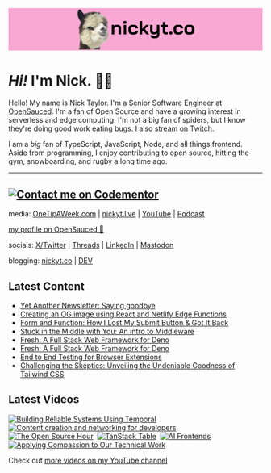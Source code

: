 <a href="https://www.nickyt.co" title="My website"><img src="github-banner.png" alt="An alpaca grinning with the words livecoding.ca beside them" /></a>

# <em>Hi!</em> I'm Nick. 👋🏻

Hello! My name is Nick Taylor. I'm a Senior Software Engineer at [OpenSauced](https://opensauced.pizza). I'm a fan of Open Source and have a growing interest in serverless and edge computing. I'm not a big fan of spiders, but I know they're doing good work eating bugs. I also [stream on Twitch](https://nickyt.live).

I am a <em>big</em> fan of TypeScript, JavaScript, Node, and all things frontend. Aside from programming, I enjoy contributing to open source, hitting the gym, snowboarding, and rugby a long time ago.

---
[![Contact me on Codementor](https://www.codementor.io/m-badges/nickytonline/im-a-cm-b.svg)](https://www.codementor.io/@nickytonline?refer=badge)
---

media: [OneTipAWeek.com](https://onetipaweek.com) | [nickyt.live](https://nickyt.live) | [YouTube](https://www.youtube.com/channel/UCBLlEq0co24VFJIMEHNcPOQ) | [Podcast](https://pod.iamdeveloper.com)

[my profile on OpenSauced 🍕](https://app.opensauced.pizza/user/nickytonline/card)

socials: [X/Twitter](https://twitter.com/nickytonline) | [Threads](https://www.threads.net/@nickytonline) | [LinkedIn](https://www.linkedin.com/in/nickytonline) | [Mastodon](https://toot.cafe/@nickytonline)

blogging: [nickyt.co](https://www.nickyt.co) | [DEV](https://dev.to/nickytonline)

## Latest Content

<!-- BLOG-POST-LIST:START -->
- [Yet Another Newsletter: Saying goodbye](https://www.nickyt.co/blog/yet-another-newsletter-saying-goodbye-d99/)
- [Creating an OG image using React and Netlify Edge Functions](https://www.nickyt.co/blog/creating-an-og-image-using-react-and-netlify-edge-functions-563a/)
- [Form and Function: How I Lost My Submit Button &amp; Got It Back](https://www.nickyt.co/blog/form-and-function-how-i-lost-my-submit-button-got-it-back-5b91/)
- [Stuck in the Middle with You: An intro to Middleware](https://www.nickyt.co/blog/stuck-in-the-middle-with-you-an-intro-to-middleware-1gjo/)
- [Fresh: A Full Stack Web Framework for Deno](https://www.nickyt.co/talks/fresh--a-full-stack-web-framework-for-deno-confoo-2024/)
- [Fresh: A Full Stack Web Framework for Deno](https://www.nickyt.co/talks/fresh--a-full-stack-web-framework-for-deno-global-summit-for-node-js--24/)
- [End to End Testing for Browser Extensions](https://www.nickyt.co/talks/end-to-end-testing-for-browser-extensions-confoo-2024/)
- [Challenging the Skeptics: Unveiling the Undeniable Goodness of Tailwind CSS](https://www.nickyt.co/blog/challenging-the-skeptics-unveiling-the-undeniable-goodness-of-tailwind-css-4doc/)
<!-- BLOG-POST-LIST:END -->

## Latest Videos

<!-- VIDEO-LIST:START --><div><a href="https://www.youtube.com/watch?v=SCm7MaxJrD4" title="Building Reliable Systems Using Temporal"><img src="https://img.youtube.com/vi/SCm7MaxJrD4/maxresdefault.jpg" alt="Building Reliable Systems Using Temporal" width="360" height="202" /></a>&nbsp;&nbsp;<a href="https://www.youtube.com/watch?v=tTrypwmLDjQ" title="Content creation and networking for developers"><img src="https://img.youtube.com/vi/tTrypwmLDjQ/maxresdefault.jpg" alt="Content creation and networking for developers" width="360" height="202" /></a>&nbsp;&nbsp;<a href="https://www.youtube.com/watch?v=iOKodfuCsHk" title="The Open Source Hour"><img src="https://img.youtube.com/vi/iOKodfuCsHk/maxresdefault.jpg" alt="The Open Source Hour" width="360" height="202" /></a>&nbsp;&nbsp;<a href="https://www.youtube.com/watch?v=7npOWr4ogd8" title="TanStack Table"><img src="https://img.youtube.com/vi/7npOWr4ogd8/maxresdefault.jpg" alt="TanStack Table" width="360" height="202" /></a>&nbsp;&nbsp;<a href="https://www.youtube.com/watch?v=3Ifiw4QBZCs" title="AI Frontends"><img src="https://img.youtube.com/vi/3Ifiw4QBZCs/maxresdefault.jpg" alt="AI Frontends" width="360" height="202" /></a>&nbsp;&nbsp;<a href="https://www.youtube.com/watch?v=jACTB8jRyV8" title="Applying Compassion to Our Technical Work"><img src="https://img.youtube.com/vi/jACTB8jRyV8/maxresdefault.jpg" alt="Applying Compassion to Our Technical Work" width="360" height="202" /></a>&nbsp;&nbsp;</div><!-- VIDEO-LIST:END -->

Check out [more videos on my YouTube channel](https://www.youtube.com/channel/UCBLlEq0co24VFJIMEHNcPOQ)
